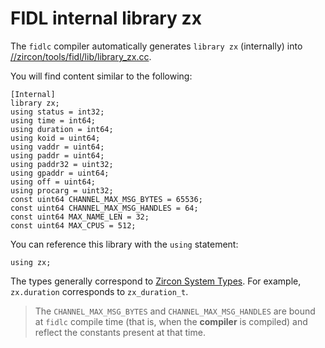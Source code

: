 
# FIDL internal library zx

The `fidlc` compiler automatically generates `library zx` (internally) into
[//zircon/tools/fidl/lib/library_zx.cc](/zircon/tools/fidl/lib/library_zx.cc).

You will find content similar to the following:

```fidl
[Internal]
library zx;
using status = int32;
using time = int64;
using duration = int64;
using koid = uint64;
using vaddr = uint64;
using paddr = uint64;
using paddr32 = uint32;
using gpaddr = uint64;
using off = uint64;
using procarg = uint32;
const uint64 CHANNEL_MAX_MSG_BYTES = 65536;
const uint64 CHANNEL_MAX_MSG_HANDLES = 64;
const uint64 MAX_NAME_LEN = 32;
const uint64 MAX_CPUS = 512;
```

You can reference this library with the `using` statement:

```fidl
using zx;
```

The types generally correspond to [Zircon System
Types](/docs/development/api/system.md#types). For example,
`zx.duration` corresponds to `zx_duration_t`.

> The `CHANNEL_MAX_MSG_BYTES` and `CHANNEL_MAX_MSG_HANDLES`
> are bound at `fidlc` compile time (that is, when the **compiler**
> is compiled) and reflect the constants present at that time.
